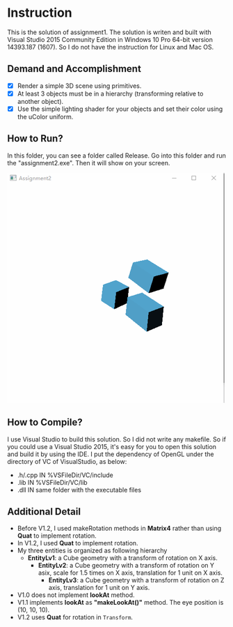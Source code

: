 # Instruction
This is the solution of assignment1. The solution is writen and built with Visual Studio 2015 Community Edition in Windows 10 Pro 64-bit version 14393.187 (1607). So I do not have the instruction for Linux and Mac OS.

## Demand and Accomplishment
- [x] Render a simple 3D scene using primitives.
- [x] At least 3 objects must be in a hierarchy (transforming relative to another object).
- [x] Use the simple lighting shader for your objects and set their color using the uColor uniform.

## How to Run?
In this folder, you can see a folder called Release. Go into this folder and run the "assignment2.exe". Then it will show on your screen.

![Image of Playing](https://github.com/miniwangdali/ICG-Homework/blob/master/Assignment2/assignment2/assignment2.gif)

## How to Compile?
I use Visual Studio to build this solution. So I did not write any makefile. So if you could use a Visual Studio 2015, it's easy for you to open this solution and build it by using the IDE. I put the dependency of OpenGL under the directory of VC of VisualStudio, as below:
- .h/.cpp IN %VSFileDir/VC/include
- .lib IN %VSFileDir/VC/lib
- .dll IN same folder with the executable files

## Additional Detail
- Before V1.2, I used makeRotation methods in **Matrix4** rather than using **Quat** to implement rotation.
- In V1.2, I used **Quat** to implement rotation.
- My three entities is organized as following hierarchy
    - **EntityLv1**: a Cube geometry with a transform of rotation on X axis.
        - **EntityLv2**: a Cube geometry with a transform of rotation on Y asix, scale for 1.5 times on X axis, translation for 1 unit on X axis. 
            - **EntityLv3**: a Cube geometry with a transform of rotation on Z axis, translation for 1 unit on Y axis.
- V1.0 does not implement **lookAt** method.
- V1.1 implements **lookAt** as **"makeLookAt()"** method. The eye position is (10, 10, 10).
- V1.2 uses **Quat** for rotation in ```Transform```.
